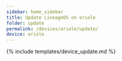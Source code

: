 ```yaml
---
sidebar: home_sidebar
title: Update LineageOS on oriole
folder: update
permalink: /devices/oriole/update/
device: oriole
---
```

{% include templates/device_update.md %}
